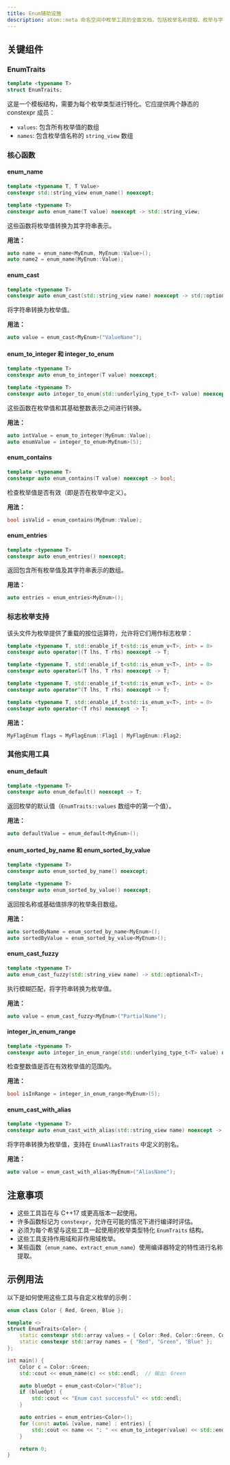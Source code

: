 ```yaml
---
title: Enum辅助设施
description: atom::meta 命名空间中枚举工具的全面文档，包括枚举名称提取、枚举与字符串/整数之间转换、枚举验证和对标志枚举的支持的函数和模板。  
---
```


## 关键组件

### EnumTraits

```cpp
template <typename T>
struct EnumTraits;
```

这是一个模板结构，需要为每个枚举类型进行特化。它应提供两个静态的 constexpr 成员：

- `values`: 包含所有枚举值的数组
- `names`: 包含枚举值名称的 `string_view` 数组

### 核心函数

#### enum_name

```cpp
template <typename T, T Value>
constexpr std::string_view enum_name() noexcept;

template <typename T>
constexpr auto enum_name(T value) noexcept -> std::string_view;
```

这些函数将枚举值转换为其字符串表示。

**用法：**

```cpp
auto name = enum_name<MyEnum, MyEnum::Value>();
auto name2 = enum_name(MyEnum::Value);
```

#### enum_cast

```cpp
template <typename T>
constexpr auto enum_cast(std::string_view name) noexcept -> std::optional<T>;
```

将字符串转换为枚举值。

**用法：**

```cpp
auto value = enum_cast<MyEnum>("ValueName");
```

#### enum_to_integer 和 integer_to_enum

```cpp
template <typename T>
constexpr auto enum_to_integer(T value) noexcept;

template <typename T>
constexpr auto integer_to_enum(std::underlying_type_t<T> value) noexcept -> std::optional<T>;
```

这些函数在枚举值和其基础整数表示之间进行转换。

**用法：**

```cpp
auto intValue = enum_to_integer(MyEnum::Value);
auto enumValue = integer_to_enum<MyEnum>(5);
```

#### enum_contains

```cpp
template <typename T>
constexpr auto enum_contains(T value) noexcept -> bool;
```

检查枚举值是否有效（即是否在枚举中定义）。

**用法：**

```cpp
bool isValid = enum_contains(MyEnum::Value);
```

#### enum_entries

```cpp
template <typename T>
constexpr auto enum_entries() noexcept;
```

返回包含所有枚举值及其字符串表示的数组。

**用法：**

```cpp
auto entries = enum_entries<MyEnum>();
```

### 标志枚举支持

该头文件为枚举提供了重载的按位运算符，允许将它们用作标志枚举：

```cpp
template <typename T, std::enable_if_t<std::is_enum_v<T>, int> = 0>
constexpr auto operator|(T lhs, T rhs) noexcept -> T;

template <typename T, std::enable_if_t<std::is_enum_v<T>, int> = 0>
constexpr auto operator&(T lhs, T rhs) noexcept -> T;

template <typename T, std::enable_if_t<std::is_enum_v<T>, int> = 0>
constexpr auto operator^(T lhs, T rhs) noexcept -> T;

template <typename T, std::enable_if_t<std::is_enum_v<T>, int> = 0>
constexpr auto operator~(T rhs) noexcept -> T;
```

**用法：**

```cpp
MyFlagEnum flags = MyFlagEnum::Flag1 | MyFlagEnum::Flag2;
```

### 其他实用工具

#### enum_default

```cpp
template <typename T>
constexpr auto enum_default() noexcept -> T;
```

返回枚举的默认值（`EnumTraits::values` 数组中的第一个值）。

**用法：**

```cpp
auto defaultValue = enum_default<MyEnum>();
```

#### enum_sorted_by_name 和 enum_sorted_by_value

```cpp
template <typename T>
constexpr auto enum_sorted_by_name() noexcept;

template <typename T>
constexpr auto enum_sorted_by_value() noexcept;
```

返回按名称或基础值排序的枚举条目数组。

**用法：**

```cpp
auto sortedByName = enum_sorted_by_name<MyEnum>();
auto sortedByValue = enum_sorted_by_value<MyEnum>();
```

#### enum_cast_fuzzy

```cpp
template <typename T>
auto enum_cast_fuzzy(std::string_view name) -> std::optional<T>;
```

执行模糊匹配，将字符串转换为枚举值。

**用法：**

```cpp
auto value = enum_cast_fuzzy<MyEnum>("PartialName");
```

#### integer_in_enum_range

```cpp
template <typename T>
constexpr auto integer_in_enum_range(std::underlying_type_t<T> value) noexcept -> bool;
```

检查整数值是否在有效枚举值的范围内。

**用法：**

```cpp
bool isInRange = integer_in_enum_range<MyEnum>(5);
```

#### enum_cast_with_alias

```cpp
template <typename T>
constexpr auto enum_cast_with_alias(std::string_view name) noexcept -> std::optional<T>;
```

将字符串转换为枚举值，支持在 `EnumAliasTraits` 中定义的别名。

**用法：**

```cpp
auto value = enum_cast_with_alias<MyEnum>("AliasName");
```

## 注意事项

- 这些工具旨在与 C++17 或更高版本一起使用。
- 许多函数标记为 `constexpr`，允许在可能的情况下进行编译时评估。
- 必须为每个希望与这些工具一起使用的枚举类型特化 `EnumTraits` 结构。
- 这些工具支持作用域和非作用域枚举。
- 某些函数（`enum_name`、`extract_enum_name`）使用编译器特定的特性进行名称提取。

## 示例用法

以下是如何使用这些工具与自定义枚举的示例：

```cpp
enum class Color { Red, Green, Blue };

template <>
struct EnumTraits<Color> {
    static constexpr std::array values = { Color::Red, Color::Green, Color::Blue };
    static constexpr std::array names = { "Red", "Green", "Blue" };
};

int main() {
    Color c = Color::Green;
    std::cout << enum_name(c) << std::endl;  // 输出: Green

    auto blueOpt = enum_cast<Color>("Blue");
    if (blueOpt) {
        std::cout << "Enum cast successful" << std::endl;
    }

    auto entries = enum_entries<Color>();
    for (const auto& [value, name] : entries) {
        std::cout << name << ": " << enum_to_integer(value) << std::endl;
    }

    return 0;
}
```
